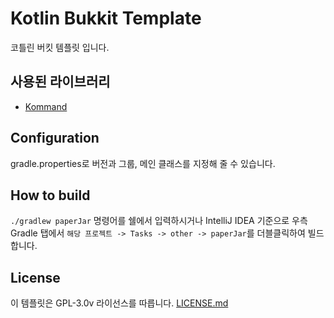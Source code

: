 # Kotlin Bukkit Template
코틀린 버킷 템플릿 입니다.

## 사용된 라이브러리
- [Kommand]("https://github.com/monun/kommand")

## Configuration
gradle.properties로 버전과 그룹, 메인 클래스를 지정해 줄 수 있습니다.

## How to build
`./gradlew paperJar` 명령어를 쉘에서 입력하시거나 IntelliJ IDEA 기준으로 우측 Gradle 탭에서 `해당 프로젝트 -> Tasks -> other -> paperJar`를 더블클릭하여 빌드합니다.

## License
이 템플릿은 GPL-3.0v 라이선스를 따릅니다. [LICENSE.md]("https://github.com/devproje/kotlin-bukkit-template/blob/master/LICENSE")
